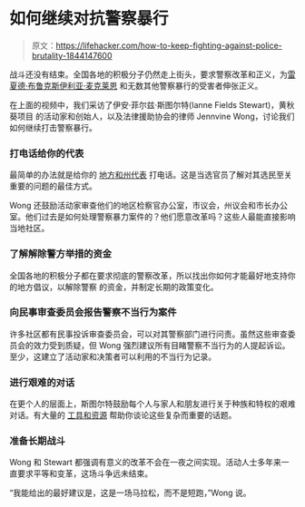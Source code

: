 # 如何继续对抗警察暴行

> 原文：<https://lifehacker.com/how-to-keep-fighting-against-police-brutality-1844147600>

战斗还没有结束。全国各地的积极分子仍然走上街头，要求警察改革和正义，为[雷夏德·布鲁克斯](https://www.theroot.com/atlanta-cop-who-killed-rayshard-brooks-was-previously-r-1844050120)[伊利亚·麦克莱恩](https://www.thecut.com/2020/06/the-killing-of-elijah-mcclain-everything-we-know.html) 和无数其他警察暴行的受害者伸张正义。

在上面的视频中，我们采访了伊安·菲尔兹·斯图尔特(Ianne Fields Stewart)，黄秋葵项目 的活动家和创始人，以及法律援助协会的律师 Jennvine Wong，讨论我们如何继续打击警察暴行。

### 打电话给你的代表

最简单的办法就是给你的 [地方和州代表](https://www.house.gov/representatives) 打电话。这是当选官员了解对其选民至关重要的问题的最佳方式。

Wong 还鼓励活动家审查他们的地区检察官办公室，市议会，州议会和市长办公室。他们过去是如何处理警察暴力案件的？他们愿意改革吗？这些人最能直接影响当地社区。

### 了解解除警方举措的资金

全国各地的积极分子都在要求彻底的警察改革，所以找出你如何才能最好地支持你的地方倡议，以解除警察 的资金，并制定长期的政策变化。

### 向民事审查委员会报告警察不当行为案件

许多社区都有民事投诉审查委员会，可以对其警察部门进行问责。虽然这些审查委员会的效力受到质疑，但 Wong 强烈建议所有目睹警察不当行为的人提起诉讼。至少，这建立了活动家和决策者可以利用的不当行为记录。

### 进行艰难的对话

在更个人的层面上，斯图尔特鼓励每个人与家人和朋友进行关于种族和特权的艰难对话。有大量的 [工具和资源](https://offspring.lifehacker.com/get-help-talking-about-race-with-this-tool-from-the-smi-1843951237) 帮助你谈论这些复杂而重要的话题。

### 准备长期战斗

Wong 和 Stewart 都强调有意义的改革不会在一夜之间实现。活动人士多年来一直要求平等和变革，这场斗争远未结束。

“我能给出的最好建议是，这是一场马拉松，而不是短跑，”Wong 说。